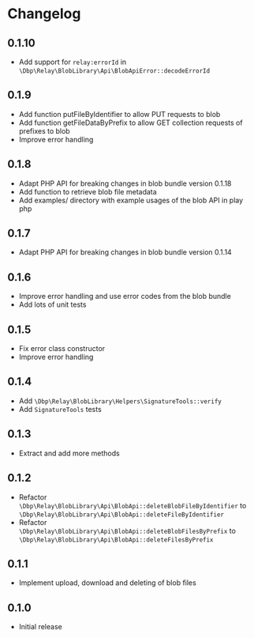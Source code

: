 # Changelog

## 0.1.10
- Add support for `relay:errorId` in `\Dbp\Relay\BlobLibrary\Api\BlobApiError::decodeErrorId`

## 0.1.9
- Add function putFileByIdentifier to allow PUT requests to blob
- Add function getFileDataByPrefix to allow GET collection requests of prefixes to blob
- Improve error handling

## 0.1.8

- Adapt PHP API for breaking changes in blob bundle version 0.1.18
- Add function to retrieve blob file metadata
- Add examples/ directory with example usages of the blob API in play php

## 0.1.7

- Adapt PHP API for breaking changes in blob bundle version 0.1.14

## 0.1.6

- Improve error handling and use error codes from the blob bundle
- Add lots of unit tests

## 0.1.5

- Fix error class constructor
- Improve error handling

## 0.1.4

- Add `\Dbp\Relay\BlobLibrary\Helpers\SignatureTools::verify`
- Add `SignatureTools` tests

## 0.1.3

- Extract and add more methods

## 0.1.2

- Refactor `\Dbp\Relay\BlobLibrary\Api\BlobApi::deleteBlobFileByIdentifier` to `\Dbp\Relay\BlobLibrary\Api\BlobApi::deleteFileByIdentifier`
- Refactor `\Dbp\Relay\BlobLibrary\Api\BlobApi::deleteBlobFilesByPrefix` to `\Dbp\Relay\BlobLibrary\Api\BlobApi::deleteFilesByPrefix`

## 0.1.1

- Implement upload, download and deleting of blob files

## 0.1.0

- Initial release
